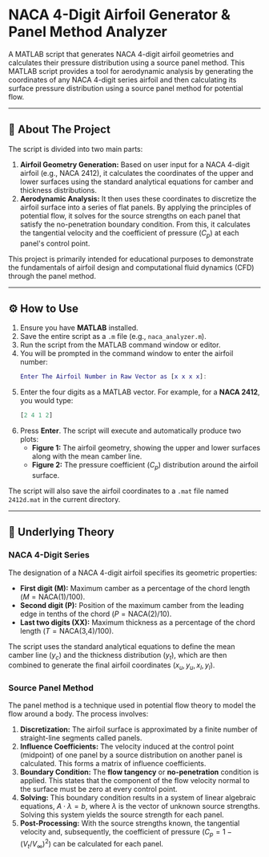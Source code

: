 # NACA 4-Digit Airfoil Generator & Panel Method Analyzer
A MATLAB script that generates NACA 4-digit airfoil geometries and calculates their pressure distribution using a source panel method.
This MATLAB script provides a tool for aerodynamic analysis by generating the coordinates of any NACA 4-digit series airfoil and then calculating its surface pressure distribution using a source panel method for potential flow.



---

## 📜 About The Project

The script is divided into two main parts:

1.  **Airfoil Geometry Generation:** Based on user input for a NACA 4-digit airfoil (e.g., NACA 2412), it calculates the coordinates of the upper and lower surfaces using the standard analytical equations for camber and thickness distributions.
2.  **Aerodynamic Analysis:** It then uses these coordinates to discretize the airfoil surface into a series of flat panels. By applying the principles of potential flow, it solves for the source strengths on each panel that satisfy the no-penetration boundary condition. From this, it calculates the tangential velocity and the coefficient of pressure ($C_p$) at each panel's control point.

This project is primarily intended for educational purposes to demonstrate the fundamentals of airfoil design and computational fluid dynamics (CFD) through the panel method.

---

## ⚙️ How to Use

1.  Ensure you have **MATLAB** installed.
2.  Save the entire script as a `.m` file (e.g., `naca_analyzer.m`).
3.  Run the script from the MATLAB command window or editor.
4.  You will be prompted in the command window to enter the airfoil number:
    ```matlab
    Enter The Airfoil Number in Raw Vector as [x x x x]:
    ```
5.  Enter the four digits as a MATLAB vector. For example, for a **NACA 2412**, you would type:
    ```matlab
    [2 4 1 2]
    ```
6.  Press **Enter**. The script will execute and automatically produce two plots:
    * **Figure 1:** The airfoil geometry, showing the upper and lower surfaces along with the mean camber line.
    * **Figure 2:** The pressure coefficient ($C_p$) distribution around the airfoil surface.

The script will also save the airfoil coordinates to a `.mat` file named `2412d.mat` in the current directory.

---

## 🔬 Underlying Theory

### NACA 4-Digit Series

The designation of a NACA 4-digit airfoil specifies its geometric properties:

* **First digit (M):** Maximum camber as a percentage of the chord length ($M = \text{NACA(1)} / 100$).
* **Second digit (P):** Position of the maximum camber from the leading edge in tenths of the chord ($P = \text{NACA(2)} / 10$).
* **Last two digits (XX):** Maximum thickness as a percentage of the chord length ($T = \text{NACA(3,4)} / 100$).

The script uses the standard analytical equations to define the mean camber line ($y_c$) and the thickness distribution ($y_t$), which are then combined to generate the final airfoil coordinates ($x_u, y_u, x_l, y_l$).

### Source Panel Method

The panel method is a technique used in potential flow theory to model the flow around a body. The process involves:

1.  **Discretization:** The airfoil surface is approximated by a finite number of straight-line segments called panels.
2.  **Influence Coefficients:** The velocity induced at the control point (midpoint) of one panel by a source distribution on another panel is calculated. This forms a matrix of influence coefficients.
3.  **Boundary Condition:** The **flow tangency** or **no-penetration** condition is applied. This states that the component of the flow velocity normal to the surface must be zero at every control point.
4.  **Solving:** This boundary condition results in a system of linear algebraic equations, $A \cdot \lambda = b$, where $\lambda$ is the vector of unknown source strengths. Solving this system yields the source strength for each panel.
5.  **Post-Processing:** With the source strengths known, the tangential velocity and, subsequently, the coefficient of pressure ($C_p = 1 - (V_t/V_\infty)^2$) can be calculated for each panel.


